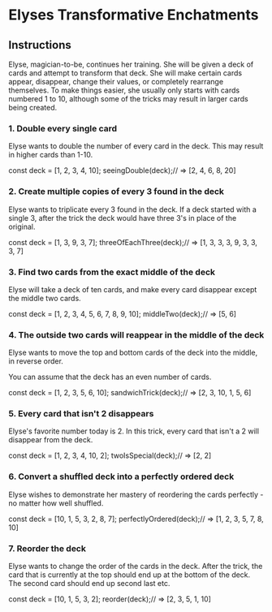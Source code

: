 # Elyses Transformative Enchatments

## Instructions

Elyse, magician-to-be, continues her training. She will be given a deck of cards and attempt to transform that deck. She will make certain cards appear, disappear, change their values, or completely rearrange themselves. To make things easier, she usually only starts with cards numbered 1 to 10, although some of the tricks may result in larger cards being created.

### 1. Double every single card
Elyse wants to double the number of every card in the deck. This may result in higher cards than 1-10.

const deck = [1, 2, 3, 4, 10];
seeingDouble(deck);// => [2, 4, 6, 8, 20]

### 2. Create multiple copies of every 3 found in the deck
Elyse wants to triplicate every 3 found in the deck. If a deck started with a single 3, after the trick the deck would have three 3's in place of the original.

const deck = [1, 3, 9, 3, 7];
threeOfEachThree(deck);// => [1, 3, 3, 3, 9, 3, 3, 3, 7]

### 3. Find two cards from the exact middle of the deck
Elyse will take a deck of ten cards, and make every card disappear except the middle two cards.

const deck = [1, 2, 3, 4, 5, 6, 7, 8, 9, 10];
middleTwo(deck);// => [5, 6]

### 4. The outside two cards will reappear in the middle of the deck
Elyse wants to move the top and bottom cards of the deck into the middle, in reverse order.

You can assume that the deck has an even number of cards.

const deck = [1, 2, 3, 5, 6, 10];
sandwichTrick(deck);// => [2, 3, 10, 1, 5, 6]

### 5. Every card that isn't 2 disappears
Elyse's favorite number today is 2. In this trick, every card that isn't a 2 will disappear from the deck.

const deck = [1, 2, 3, 4, 10, 2];
twoIsSpecial(deck);// => [2, 2]

### 6. Convert a shuffled deck into a perfectly ordered deck
Elyse wishes to demonstrate her mastery of reordering the cards perfectly - no matter how well shuffled.

const deck = [10, 1, 5, 3, 2, 8, 7];
perfectlyOrdered(deck);// => [1, 2, 3, 5, 7, 8, 10]

### 7. Reorder the deck
Elyse wants to change the order of the cards in the deck. After the trick, the card that is currently at the top should end up at the bottom of the deck. The second card should end up second last etc.

const deck = [10, 1, 5, 3, 2];
reorder(deck);// => [2, 3, 5, 1, 10]
